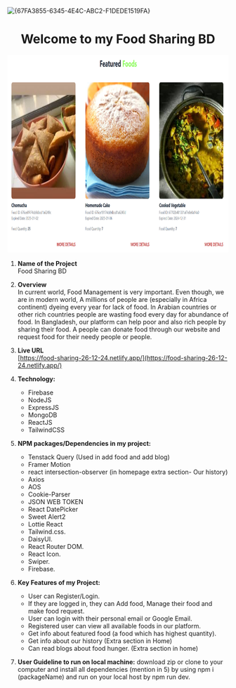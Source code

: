 ![{67FA3855-6345-4E4C-ABC2-F1DEDE1519FA}](https://github.com/user-attachments/assets/874a47ef-2894-415b-8a7b-328baed4ecee)
<div align="center">

# Welcome to my Food Sharing BD

</div>


<div align="center">
  <img height="450" width="850" src="https://raw.githubusercontent.com/aliasrafbd/food-sharing-platform/refs/heads/main/food.png"  />
</div>


1. **Name of the Project** <br>
   Food Sharing BD

2. **Overview** <br>
   In current world, Food Management is very important. Even though, we are in modern world, A millions of people are (especially in Africa continent) dyeing every year for lack of food. In Arabian countries or other rich countries people are wasting food every day for abundance of food. In Bangladesh, our platform can help poor and also rich people by sharing their food. A people can donate food through our website and request food for their needy people or people. 


3. **Live URL** <br>
   [https://food-sharing-26-12-24.netlify.app/](https://food-sharing-26-12-24.netlify.app/)


4. **Technology:**
   - Firebase
   - NodeJS
   - ExpressJS
   - MongoDB
   - ReactJS
   - TailwindCSS


5. **NPM packages/Dependencies in my project:**
   - Tenstack Query (Used in add food and add blog)
   - Framer Motion
   - react intersection-observer (in homepage extra section- Our history)
   - Axios
   - AOS
   - Cookie-Parser
   - JSON WEB TOKEN
   - React DatePicker
   - Sweet Alert2
   - Lottie React
   - Tailwind.css.
   - DaisyUI.
   - React Router DOM.
   - React Icon.
   - Swiper.
   - Firebase.


6. **Key Features of my Project:**
   - User can Register/Login.
   - If they are logged in, they can Add food, Manage their food and make food request.
   - User can login with their personal email or Google Email.
   - Registered user can view all available foods in our platform.
   - Get info about featured food (a food which has highest quantity).
   - Get info about our history (Extra section in Home)
   - Can read blogs about food hunger. (Extra section in home)
 
7. **User Guideline to run on local machine:**
   download zip or clone to your computer and install all dependencies (mention in 5) by using npm i (packageName) and run on your local host by npm run dev. 
